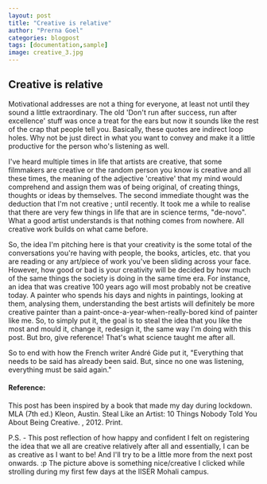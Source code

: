 ```yaml
---
layout: post
title: "Creative is relative"
author: "Prerna Goel"
categories: blogpost
tags: [documentation,sample]
image: creative_3.jpg
---
```


## Creative is relative

Motivational addresses are not a thing for everyone, at least not until they sound a little extraordinary. The old 'Don't run after success, run after excellence' stuff was once a treat for the ears but now it sounds like the rest of the crap that people tell you. Basically, these quotes are indirect loop holes. Why not be just direct in what you want to convey and make it a little productive for the person who's listening as well. 

I've heard multiple times in life that artists are creative, that some filmmakers are creative or the random person you know is creative and all these times, the meaning of the adjective 'creative' that my mind would comprehend and assign them was of being original, of creating things, thoughts or ideas by themselves. The second immediate thought was the deduction that I'm not creative ; until recently. It took me a while to realise that there are very few things in life that are in science terms, "de-novo". What a good artist understands is that nothing comes from nowhere. All creative work builds on what came before. 

So, the idea I'm pitching here is that your creativity is the some total of the conversations you're having with people, the books, articles, etc. that you are reading or any art/piece of work you've been sliding across your face. However, how good or bad is your creativity will be decided by how much of the same things the society is doing in the same time era. For instance, an idea that was creative 100 years ago will most probably not be creative today. A painter who spends his days and nights in paintings, looking at them, analysing them, understanding the best artists will definitely be more creative painter than a paint-once-a-year-when-really-bored kind of painter like me. So, to simply put it, the goal is to steal the idea that you like the most and mould it, change it, redesign it, the same way I'm doing with this post. But bro, give reference! That's what science taught me after all.

So to end with how the French writer André Gide put it, "Everything that needs to be said has already been said. But, since no one was listening, everything must be said again."

#### Reference:

This post has been inspired by a book that made my day during lockdown. 
MLA (7th ed.)
Kleon, Austin. Steal Like an Artist: 10 Things Nobody Told You About Being Creative. , 2012. Print.


P.S. - This post reflection of how happy and confident I felt on registering the idea that we all are creative relatively after all and essentially, I can be as creative as I want to be! And I'll try to be a little more from the next post onwards. :p
The picture above is something nice/creative I clicked while strolling during my first few days at the IISER Mohali campus.
